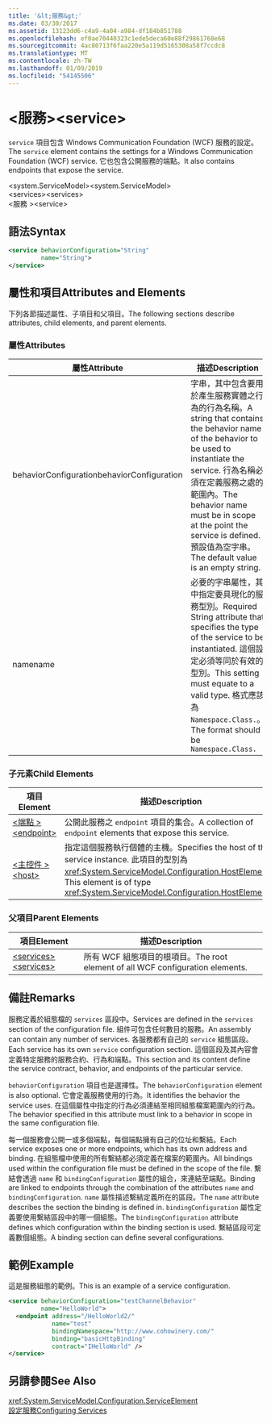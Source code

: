 ```yaml
---
title: '&lt;服務&gt;'
ms.date: 03/30/2017
ms.assetid: 13123dd6-c4a9-4a04-a984-df184b851788
ms.openlocfilehash: ef0ae70440323c1ede5deca60e88f29861760e68
ms.sourcegitcommit: 4ac80713f6faa220e5a119d5165308a58f7ccdc8
ms.translationtype: MT
ms.contentlocale: zh-TW
ms.lasthandoff: 01/09/2019
ms.locfileid: "54145506"
---
```

# <a name="ltservicegt"></a><span data-ttu-id="2d165-102">&lt;服務&gt;</span><span class="sxs-lookup"><span data-stu-id="2d165-102">&lt;service&gt;</span></span>
<span data-ttu-id="2d165-103">`service` 項目包含 Windows Communication Foundation (WCF) 服務的設定。</span><span class="sxs-lookup"><span data-stu-id="2d165-103">The `service` element contains the settings for a Windows Communication Foundation (WCF) service.</span></span> <span data-ttu-id="2d165-104">它也包含公開服務的端點。</span><span class="sxs-lookup"><span data-stu-id="2d165-104">It also contains endpoints that expose the service.</span></span>  
  
 <span data-ttu-id="2d165-105">\<system.ServiceModel></span><span class="sxs-lookup"><span data-stu-id="2d165-105">\<system.ServiceModel></span></span>  
<span data-ttu-id="2d165-106">\<services></span><span class="sxs-lookup"><span data-stu-id="2d165-106">\<services></span></span>  
<span data-ttu-id="2d165-107">\<服務 ></span><span class="sxs-lookup"><span data-stu-id="2d165-107">\<service></span></span>  
  
## <a name="syntax"></a><span data-ttu-id="2d165-108">語法</span><span class="sxs-lookup"><span data-stu-id="2d165-108">Syntax</span></span>  
  
```xml  
<service behaviorConfiguration="String"
         name="String">
</service>
```  
  
## <a name="attributes-and-elements"></a><span data-ttu-id="2d165-109">屬性和項目</span><span class="sxs-lookup"><span data-stu-id="2d165-109">Attributes and Elements</span></span>  
 <span data-ttu-id="2d165-110">下列各節描述屬性、子項目和父項目。</span><span class="sxs-lookup"><span data-stu-id="2d165-110">The following sections describe attributes, child elements, and parent elements.</span></span>  
  
### <a name="attributes"></a><span data-ttu-id="2d165-111">屬性</span><span class="sxs-lookup"><span data-stu-id="2d165-111">Attributes</span></span>  
  
|<span data-ttu-id="2d165-112">屬性</span><span class="sxs-lookup"><span data-stu-id="2d165-112">Attribute</span></span>|<span data-ttu-id="2d165-113">描述</span><span class="sxs-lookup"><span data-stu-id="2d165-113">Description</span></span>|  
|---------------|-----------------|  
|<span data-ttu-id="2d165-114">behaviorConfiguration</span><span class="sxs-lookup"><span data-stu-id="2d165-114">behaviorConfiguration</span></span>|<span data-ttu-id="2d165-115">字串，其中包含要用於產生服務實體之行為的行為名稱。</span><span class="sxs-lookup"><span data-stu-id="2d165-115">A string that contains the behavior name of the behavior to be used to instantiate the service.</span></span> <span data-ttu-id="2d165-116">行為名稱必須在定義服務之處的範圍內。</span><span class="sxs-lookup"><span data-stu-id="2d165-116">The behavior name must be in scope at the point the service is defined.</span></span> <span data-ttu-id="2d165-117">預設值為空字串。</span><span class="sxs-lookup"><span data-stu-id="2d165-117">The default value is an empty string.</span></span>|  
|<span data-ttu-id="2d165-118">name</span><span class="sxs-lookup"><span data-stu-id="2d165-118">name</span></span>|<span data-ttu-id="2d165-119">必要的字串屬性，其中指定要具現化的服務型別。</span><span class="sxs-lookup"><span data-stu-id="2d165-119">Required String attribute that specifies the type of the service to be instantiated.</span></span> <span data-ttu-id="2d165-120">這個設定必須等同於有效的型別。</span><span class="sxs-lookup"><span data-stu-id="2d165-120">This setting must equate to a valid type.</span></span> <span data-ttu-id="2d165-121">格式應該為 `Namespace.Class.`。</span><span class="sxs-lookup"><span data-stu-id="2d165-121">The format should be `Namespace.Class.`</span></span>|  
  
### <a name="child-elements"></a><span data-ttu-id="2d165-122">子元素</span><span class="sxs-lookup"><span data-stu-id="2d165-122">Child Elements</span></span>  
  
|<span data-ttu-id="2d165-123">項目</span><span class="sxs-lookup"><span data-stu-id="2d165-123">Element</span></span>|<span data-ttu-id="2d165-124">描述</span><span class="sxs-lookup"><span data-stu-id="2d165-124">Description</span></span>|  
|-------------|-----------------|  
|[<span data-ttu-id="2d165-125">\<端點 ></span><span class="sxs-lookup"><span data-stu-id="2d165-125">\<endpoint></span></span>](../../../../../docs/framework/configure-apps/file-schema/wcf/endpoint-element.md)|<span data-ttu-id="2d165-126">公開此服務之 `endpoint` 項目的集合。</span><span class="sxs-lookup"><span data-stu-id="2d165-126">A collection of `endpoint` elements that expose this service.</span></span>|  
|[<span data-ttu-id="2d165-127">\<主控件 ></span><span class="sxs-lookup"><span data-stu-id="2d165-127">\<host></span></span>](../../../../../docs/framework/configure-apps/file-schema/wcf/host.md)|<span data-ttu-id="2d165-128">指定這個服務執行個體的主機。</span><span class="sxs-lookup"><span data-stu-id="2d165-128">Specifies the host of this service instance.</span></span> <span data-ttu-id="2d165-129">此項目的型別為 <xref:System.ServiceModel.Configuration.HostElement>。</span><span class="sxs-lookup"><span data-stu-id="2d165-129">This element is of type <xref:System.ServiceModel.Configuration.HostElement>.</span></span>|  
  
### <a name="parent-elements"></a><span data-ttu-id="2d165-130">父項目</span><span class="sxs-lookup"><span data-stu-id="2d165-130">Parent Elements</span></span>  
  
|<span data-ttu-id="2d165-131">項目</span><span class="sxs-lookup"><span data-stu-id="2d165-131">Element</span></span>|<span data-ttu-id="2d165-132">描述</span><span class="sxs-lookup"><span data-stu-id="2d165-132">Description</span></span>|  
|-------------|-----------------|  
|[<span data-ttu-id="2d165-133">\<services></span><span class="sxs-lookup"><span data-stu-id="2d165-133">\<services></span></span>](../../../../../docs/framework/configure-apps/file-schema/wcf/services.md)|<span data-ttu-id="2d165-134">所有 WCF 組態項目的根項目。</span><span class="sxs-lookup"><span data-stu-id="2d165-134">The root element of all WCF configuration elements.</span></span>|  
  
## <a name="remarks"></a><span data-ttu-id="2d165-135">備註</span><span class="sxs-lookup"><span data-stu-id="2d165-135">Remarks</span></span>  
 <span data-ttu-id="2d165-136">服務定義於組態檔的 `services` 區段中。</span><span class="sxs-lookup"><span data-stu-id="2d165-136">Services are defined in the `services` section of the configuration file.</span></span> <span data-ttu-id="2d165-137">組件可包含任何數目的服務。</span><span class="sxs-lookup"><span data-stu-id="2d165-137">An assembly can contain any number of services.</span></span> <span data-ttu-id="2d165-138">各服務都有自己的 `service` 組態區段。</span><span class="sxs-lookup"><span data-stu-id="2d165-138">Each service has its own `service` configuration section.</span></span> <span data-ttu-id="2d165-139">這個區段及其內容會定義特定服務的服務合約、行為和端點。</span><span class="sxs-lookup"><span data-stu-id="2d165-139">This section and its content define the service contract, behavior, and endpoints of the particular service.</span></span>  
  
 <span data-ttu-id="2d165-140">`behaviorConfiguration` 項目也是選擇性。</span><span class="sxs-lookup"><span data-stu-id="2d165-140">The `behaviorConfiguration` element is also optional.</span></span> <span data-ttu-id="2d165-141">它會定義服務使用的行為。</span><span class="sxs-lookup"><span data-stu-id="2d165-141">It identifies the behavior the service uses.</span></span> <span data-ttu-id="2d165-142">在這個屬性中指定的行為必須連結至相同組態檔案範圍內的行為。</span><span class="sxs-lookup"><span data-stu-id="2d165-142">The behavior specified in this attribute must link to a behavior in scope in the same configuration file.</span></span>  
  
 <span data-ttu-id="2d165-143">每一個服務會公開一或多個端點，每個端點擁有自己的位址和繫結。</span><span class="sxs-lookup"><span data-stu-id="2d165-143">Each service exposes one or more endpoints, which has its own address and binding.</span></span> <span data-ttu-id="2d165-144">在組態檔中使用的所有繫結都必須定義在檔案的範圍內。</span><span class="sxs-lookup"><span data-stu-id="2d165-144">All bindings used within the configuration file must be defined in the scope of the file.</span></span> <span data-ttu-id="2d165-145">繫結會透過 `name` 和 `bindingConfiguration` 屬性的組合，來連結至端點。</span><span class="sxs-lookup"><span data-stu-id="2d165-145">Binding are linked to endpoints through the combination of the attributes `name` and `bindingConfiguration`.</span></span> <span data-ttu-id="2d165-146">`name` 屬性描述繫結定義所在的區段。</span><span class="sxs-lookup"><span data-stu-id="2d165-146">The `name` attribute describes the section the binding is defined in.</span></span> <span data-ttu-id="2d165-147">`bindingConfiguration` 屬性定義要使用繫結區段中的哪一個組態。</span><span class="sxs-lookup"><span data-stu-id="2d165-147">The `bindingConfiguration` attribute defines which configuration within the binding section is used.</span></span> <span data-ttu-id="2d165-148">繫結區段可定義數個組態。</span><span class="sxs-lookup"><span data-stu-id="2d165-148">A binding section can define several configurations.</span></span>  
  
## <a name="example"></a><span data-ttu-id="2d165-149">範例</span><span class="sxs-lookup"><span data-stu-id="2d165-149">Example</span></span>  
 <span data-ttu-id="2d165-150">這是服務組態的範例。</span><span class="sxs-lookup"><span data-stu-id="2d165-150">This is an example of a service configuration.</span></span>  
  
```xml  
<service behaviorConfiguration="testChannelBehavior"
         name="HelloWorld">
  <endpoint address="/HelloWorld2/"
            name="test"
            bindingNamespace="http://www.cohowinery.com/"
            binding="basicHttpBinding"
            contract="IHelloWorld" />
</service>
```  
  
## <a name="see-also"></a><span data-ttu-id="2d165-151">另請參閱</span><span class="sxs-lookup"><span data-stu-id="2d165-151">See Also</span></span>  
 <xref:System.ServiceModel.Configuration.ServiceElement>  
 [<span data-ttu-id="2d165-152">設定服務</span><span class="sxs-lookup"><span data-stu-id="2d165-152">Configuring Services</span></span>](../../../../../docs/framework/wcf/configuring-services.md)
